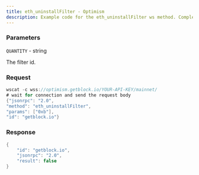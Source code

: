 ```yaml
---
title: eth_uninstallFilter - Optimism
description: Example code for the eth_uninstallFilter ws method. Сomplete guide on how to use eth_uninstallFilter ws in GetBlock.io Web3 documentation.
---
```


### Parameters


`QUANTITY` - string

The filter id.

### Request

``` java
wscat -c wss://optimism.getblock.io/YOUR-API-KEY/mainnet/ 
# wait for connection and send the request body 
{"jsonrpc": "2.0",
"method": "eth_uninstallFilter",
"params": ["0xb"],
"id": "getblock.io"}
```

###  Response

``` java
{
    "id": "getblock.io",
    "jsonrpc": "2.0",
    "result": false
}
```

